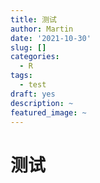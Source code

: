 ```yaml
---
title: 测试
author: Martin
date: '2021-10-30'
slug: []
categories:
  - R
tags:
  - test
draft: yes
description: ~
featured_image: ~
---
```


# 测试